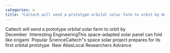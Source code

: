 ```yaml
---
categories: e
title: "Caltech will send a prototype orbital solar farm to orbit by December  Interesting Engineering"
---
```

Caltech will send a prototype orbital solar farm to orbit by December&nbsp;&nbsp;Interesting EngineeringThis space-adapted solar panel can fold like origami&nbsp;&nbsp;Popular ScienceCaltech"s space solar project prepares for its first orbital prototype&nbsp;&nbsp;New AtlasLocal Researchers Advance 
